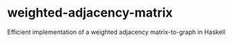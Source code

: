 # weighted-adjacency-matrix
Efficient implementation of a weighted adjacency matrix-to-graph in Haskell
